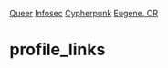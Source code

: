 <a rel="me" href="https://tech.lgbt/@Cmdrmoto">Queer</a>
<a rel="me" href="https://infosec.exchange/@Cmdrmoto">Infosec</a>
<a rel="me" href="https://cryptodon.chat/@Cmdrmoto">Cypherpunk</a>
<a rel="me" href="https://emeraldsocial.org/@Cmdrmoto">Eugene, OR</a>
# profile_links
